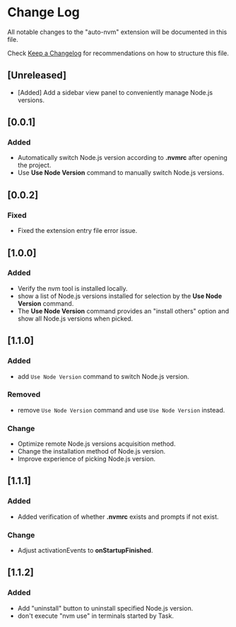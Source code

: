 # Change Log

All notable changes to the "auto-nvm" extension will be documented in this file.

Check [Keep a Changelog](http://keepachangelog.com/) for recommendations on how to structure this file.

## [Unreleased]

- [Added] Add a sidebar view panel to conveniently manage Node.js versions.

## [0.0.1]

### Added

- Automatically switch Node.js version according to **.nvmrc** after opening the project.
- Use **Use Node Version** command to manually switch Node.js versions.

## [0.0.2]

### Fixed

- Fixed the extension entry file error issue.

## [1.0.0]

### Added

- Verify the nvm tool is installed locally.
- show a list of Node.js versions installed for selection by the **Use Node Version** command.
- The **Use Node Version** command provides an "install others" option and show all Node.js versions when picked.

## [1.1.0]

### Added

- add `Use Node Version` command to switch Node.js version.

### Removed

- remove `Use Node Version` command and use `Use Node Version` instead.

### Change

- Optimize remote Node.js versions acquisition method.
- Change the installation method of Node.js version.
- Improve experience of picking Node.js version.

## [1.1.1]

### Added

- Added verification of whether **.nvmrc** exists and prompts if not exist.

### Change

- Adjust activationEvents to **onStartupFinished**.

## [1.1.2]

### Added

- Add "uninstall" button to uninstall specified Node.js version.
- don't execute "nvm use" in terminals started by Task.
